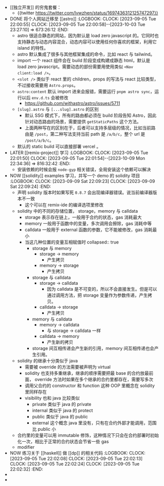 - [[独立开发]] 的穷鬼套餐：
	- {{twitter https://twitter.com/lvwzhen/status/1697436312125747297}}
- DONE 将个人网站迁移至 [[astro]]
  :LOGBOOK:
  CLOCK: [2023-09-05 Tue 22:00:55]
  CLOCK: [2023-09-05 Tue 22:00:58]--[2023-10-03 Tue 23:27:10] =>  673:26:12
  :END:
	- astro 很适合静态的网站，因为默认是 load zero javascript 的。它同时也支持静态与动态内容混合，动态内容可以使用任何你喜欢的框架，利用它 island 的特性。
	- astro 默认集成了很多与其他框架集成的命令，比如 react 与 tailwind。
	- import 一个 react 组件会在 build 阶段变成构建成静态 html，默认是 load zero javascript。需要动态的部份需要用使用类似 `<Nav client:load />`。
	- `<slot />` 类似于 react 里的 children，props 的写法与 react 比较类型，不过接收需要用 `Astro.props`。
	- `astro:content` 默认 import 进来会报错，需要运行 `pnpm astro sync`，运行以后 `env.d.ts` 会被修改
		- https://github.com/withastro/astro/issues/5711
	- `[slug].astro` 与 `[...slug].astro` 的区别
		- 默认 SSG 模式下，所有的路由都必须在 build 阶段告知 Astro，因此针对动态路由的场景，需要提供 `getStaticPaths` 这个方法。
		- 上面两种写在的区别在于，后者可以支持多层级的情况，比如当前路由是 `/post`，第二种写法支持当前 path 是 `/a/b/c`，整个 url 是 `/post/a/b/c`。
	- 默认的 static build 可以直接部署 vercel 。
- LATER [[remix-project]] 学习
  :LOGBOOK:
  CLOCK: [2023-09-05 Tue 22:01:50]
  CLOCK: [2023-09-05 Tue 22:01:54]--[2023-10-09 Mon 22:34:36] =>  816:32:42
  :END:
	- 安装依赖的时候会报 `node-gyp` 相关错误，全局安装这个依赖可以解决
- NOW [[solidity]] examples 学习，并写一个 demo 的 solidity 项目
  :LOGBOOK:
  CLOCK: [2023-09-09 Sat 22:09:23]
  CLOCK: [2023-09-09 Sat 22:09:24]
  :END:
	- 声明 solidity 版本时如果写死 `0.8.7` 会出现编译器错误。说当前编译器版本不一致
		- 这个可以在 remix-ide 的编译选项里修改
	- solidity 中的不同的存储位置， storage，memory 与 calldata
		- storage 表示存在链上，一般用于合约的状态，gas 消耗最大
		- memory 一般用于函数中的变量，多次调用会擦除，gas 消耗中等
		- calldata 一般用于 external 函数的参数，它不能被修改，gas 消耗最小
		- 当这几种位置的变量互相赋值时
		  collapsed:: true
			- storage 与 memory
				- storage -> memory
					- 产生拷贝
				- memory -> storage
					- 产生拷贝
			- storage 与 calldata
				- storage -> calldata
					- 因为 calldata 是不可变的，所以不会直接发生。但是可以通过调用方法，把 storage 变量作为参数传递，产生拷贝。
				- calldata -> storage
					- 产生拷贝
			- memory 与 calldata
				- memory -> calldata
					- 与 storage -> calldata 一样
				- calldata -> memory
					- 产生新的拷贝
			- storage 间互相传递会产生新的引用，memory 间互相传递也会产生引用。
	- solidity 的继承十分类似于 java
		- 需要被 override 的方法需要被声明为 virtual
		- solidity 也支持多重继承，继承的顺序需要把最 base 的合约放最前面， override 方法时如果在多个继承的合约里都存在，需要写多次
		- 调用父合约的 constructor 和 function 这种 OOP 里概念在 solidity 里同样存在
		- visibility 也和 java 比较类似
			- private 类似于 java 的 private
			- internal 类似于 java 的 protect
			- public 类似于 java 的 public
			- external 这个概念 java 里没有，只有在合约外部才能调用，范围比 public 小
	- 合约里的变量可以用 immutable 修饰，这种情况下只会在合约部署时初始化一次，相比于正常的合约状态会节省一些 gas
	- modifier
- NOW 练习关于 [[haskell]] 做 [[dp]] 的相关代码
  :LOGBOOK:
  CLOCK: [2023-09-05 Tue 22:02:08]
  CLOCK: [2023-09-05 Tue 22:02:13]
  CLOCK: [2023-09-05 Tue 22:02:24]
  CLOCK: [2023-09-05 Tue 22:02:32]
  :END:
-
-